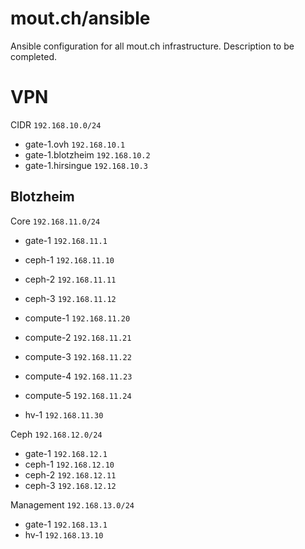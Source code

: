 # mout.ch/ansible

Ansible configuration for all mout.ch infrastructure. Description to be completed.


# VPN

CIDR `192.168.10.0/24`
- gate-1.ovh `192.168.10.1`
- gate-1.blotzheim `192.168.10.2`
- gate-1.hirsingue `192.168.10.3`

## Blotzheim

Core `192.168.11.0/24`
- gate-1 `192.168.11.1`
- ceph-1 `192.168.11.10`
- ceph-2 `192.168.11.11`
- ceph-3 `192.168.11.12`


- compute-1 `192.168.11.20`
- compute-2 `192.168.11.21`
- compute-3 `192.168.11.22`
- compute-4 `192.168.11.23`
- compute-5 `192.168.11.24`


- hv-1 `192.168.11.30`

Ceph `192.168.12.0/24`
- gate-1 `192.168.12.1`
- ceph-1 `192.168.12.10`
- ceph-2 `192.168.12.11`
- ceph-3 `192.168.12.12`

Management `192.168.13.0/24`
- gate-1 `192.168.13.1`
- hv-1 `192.168.13.10`
